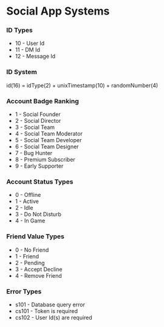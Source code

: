 # Social App Systems

### ID Types
+ 10 - User Id
+ 11 - DM Id
+ 12 - Message Id

### ID System
id(16) = idType(2) + unixTimestamp(10) + randomNumber(4)

### Account Badge Ranking
+ 1 - Social Founder
+ 2 - Social Director
+ 3 - Social Team
+ 4 - Social Team Moderator
+ 5 - Social Team Developer
+ 6 - Social Team Designer
+ 7 - Bug Hunter
+ 8 - Premium Subscriber
+ 9 - Early Supporter

### Account Status Types
+ 0 - Offline
+ 1 - Active
+ 2 - Idle
+ 3 - Do Not Disturb
+ 4 - In Game

### Friend Value Types
+ 0 - No Friend
+ 1 - Friend
+ 2 - Pending
+ 3 - Accept Decline
+ 4 - Remove Friend

### Error Types
+ s101 - Database query error
+ cs101 - Token is required
+ cs102 - User Id(s) are required
